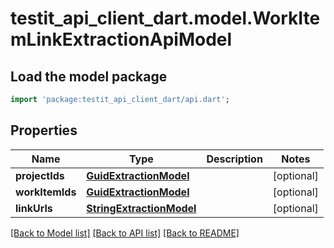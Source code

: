 # testit_api_client_dart.model.WorkItemLinkExtractionApiModel

## Load the model package
```dart
import 'package:testit_api_client_dart/api.dart';
```

## Properties
Name | Type | Description | Notes
------------ | ------------- | ------------- | -------------
**projectIds** | [**GuidExtractionModel**](GuidExtractionModel.md) |  | [optional] 
**workItemIds** | [**GuidExtractionModel**](GuidExtractionModel.md) |  | [optional] 
**linkUrls** | [**StringExtractionModel**](StringExtractionModel.md) |  | [optional] 

[[Back to Model list]](../README.md#documentation-for-models) [[Back to API list]](../README.md#documentation-for-api-endpoints) [[Back to README]](../README.md)


